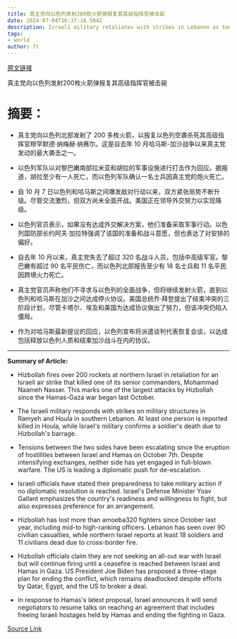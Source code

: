```yaml
---
title: 真主党向以色列发射200枚火箭弹报复其高级指挥官被击毙
date: 2024-07-04T16:37:18.504Z
description: Israeli military retaliates with strikes in Lebanon as tension between the two sides escalates sharply
tags: 
- world
author: ft
---
```


[原文链接](https://ft.com/content/60ab65bf-cfb2-4c0c-b5ab-e47d92fc1d42)

真主党向以色列发射200枚火箭弹报复其高级指挥官被击毙

# 摘要：

- 真主党向以色列北部发射了 200 多枚火箭，以报复以色列空袭杀死其高级指挥官穆罕默德·纳梅赫·纳赛尔。这是自去年 10 月哈马斯-加沙战争以来真主党发动的最大袭击之一。

- 以色列军队以对黎巴嫩南部拉米亚和胡拉的军事设施进行打击作为回应。据报道，胡拉至少有一人死亡，而以色列军队确认一名士兵因真主党的炮火死亡。

- 自 10 月 7 日以色列和哈马斯之间爆发敌对行动以来，双方紧张局势不断升级。尽管交流激烈，但双方尚未全面开战。美国正在领导外交努力以实现降级。

- 以色列官员表示，如果没有达成外交解决方案，他们准备采取军事行动。以色列国防部长约阿夫·加拉特强调了该国的准备和战斗意愿，但也表达了对安排的偏好。

- 自去年 10 月以来，真主党失去了超过 320 名战斗人员，包括中高级军官。黎巴嫩有超过 90 名平民伤亡，而以色列北部报告至少有 18 名士兵和 11 名平民因跨境火力死亡。

- 真主党官员声称他们不寻求与以色列的全面战争，但将继续发射火箭，直到以色列和哈马斯在加沙之间达成停火协议。美国总统乔·拜登提出了结束冲突的三阶段计划，尽管卡塔尔、埃及和美国为达成协议做出了努力，但该冲突仍陷入僵局。

- 作为对哈马斯最新提议的回应，以色列宣布将派遣谈判代表恢复会谈，以达成包括释放以色列人质和结束加沙战斗在内的协议。

---

 **Summary of Article:**

- Hizbollah fires over 200 rockets at northern Israel in retaliation for an Israeli air strike that killed one of its senior commanders, Mohammad Naameh Nasser. This marks one of the largest attacks by Hizbollah since the Hamas-Gaza war began last October.

- The Israeli military responds with strikes on military structures in Ramyeh and Houla in southern Lebanon. At least one person is reported killed in Houla, while Israel's military confirms a soldier's death due to Hizbollah's barrage.

- Tensions between the two sides have been escalating since the eruption of hostilities between Israel and Hamas on October 7th. Despite intensifying exchanges, neither side has yet engaged in full-blown warfare. The US is leading a diplomatic push for de-escalation.

- Israeli officials have stated their preparedness to take military action if no diplomatic resolution is reached. Israel's Defense Minister Yoav Gallant emphasizes the country's readiness and willingness to fight, but also expresses preference for an arrangement.

- Hizbollah has lost more than amoeba320 fighters since October last year, including mid-to high-ranking officers. Lebanon has seen over 90 civilian casualties, while northern Israel reports at least 18 soldiers and 11 civilians dead due to cross-border fire.

- Hizbollah officials claim they are not seeking an all-out war with Israel but will continue firing until a ceasefire is reached between Israel and Hamas in Gaza. US President Joe Biden has proposed a three-stage plan for ending the conflict, which remains deadlocked despite efforts by Qatar, Egypt, and the US to broker a deal.

- In response to Hamas's latest proposal, Israel announces it will send negotiators to resume talks on reaching an agreement that includes freeing Israeli hostages held by Hamas and ending the fighting in Gaza.

[Source Link](https://ft.com/content/60ab65bf-cfb2-4c0c-b5ab-e47d92fc1d42)

